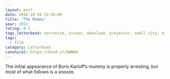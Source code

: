 ```yaml
---
layout: post 
date: 2016-10-28 23:59:00
title: "The Mummy"
year: 1932
rating: 0.5
tags_letterboxd: narrative, itunes, download, projector, small city, nyc, leah, Robtober
tags:
  - film
category: Letterboxd
canonical: https://boxd.it/bWNKH
---
```


The initial appearance of Boris Karloff’s mummy is properly arresting, but most of what follows is a snooze.